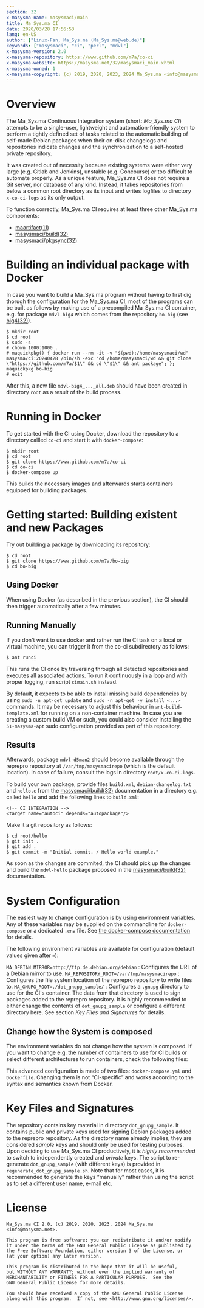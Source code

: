 ```yaml
---
section: 32
x-masysma-name: masysmaci/main
title: Ma_Sys.ma CI
date: 2020/03/28 17:56:53
lang: en-US
author: ["Linux-Fan, Ma_Sys.ma (Ma_Sys.ma@web.de)"]
keywords: ["masysmaci", "ci", "perl", "mdvl"]
x-masysma-version: 2.0
x-masysma-repository: https://www.github.com/m7a/co-ci
x-masysma-website: https://masysma.net/32/masysmaci_main.xhtml
x-masysma-owned: 1
x-masysma-copyright: (c) 2019, 2020, 2023, 2024 Ma_Sys.ma <info@masysma.net>
---
```

Overview
========

The Ma_Sys.ma Continuous Integration system (short: _Ma_Sys.ma CI_) attempts to
be a single-user, lightweight and automation-friendly system to perform a
tightly defined set of tasks related to the automatic building of self-made
Debian packages when their on-disk changelogs and repositories indicate changes
and the synchronization to a self-hosted private repository.

It was created out of necessity because existing systems were either very
large (e.g. Gitlab and Jenkins), unstable (e.g. Concourse) or too difficult
to automate properly. As a unique feature, Ma_Sys.ma CI does not require a
Git server, nor database of any kind. Instead, it takes repositories from below
a common root directory as its input and writes logfiles to directory
`x-co-ci-logs` as its only output.

To function correctly, Ma_Sys.ma CI requires at least three other Ma_Sys.ma
components:

 * [maartifact(11)](../11/maartifact.xhtml)
 * [masysmaci/build(32)](masysmaci_build.xhtml)
 * [masysmaci/pkgsync(32)](masysmaci_pkgsync.xhtml)

Building an individual package with Docker
==========================================

In case you want to build a Ma_Sys.ma program without having to first dig
thorugh the configuration for the Ma_Sys.ma CI, most of the programs can
be built as follows by making use of a precompiled Ma_Sys.ma CI container,
e.g. for package `mdvl-big4` which comes from the repository `bo-big`
(see [big4(32)](../32/big4.xhtml)).

	$ mkdir root
	$ cd root
	$ sudo -s
	# chown 1000:1000 .
	# maquickpkg() { docker run --rm -it -v "$(pwd):/home/masysmaci/wd" masysma/ci:20240428 /bin/sh -exc "cd /home/masysmaci/wd && git clone \"https://github.com/m7a/$1\" && cd \"$1\" && ant package"; }; maquickpkg bo-big
	# exit

After this, a new file `mdvl-big4_..._all.deb` should have been created in
directory `root` as a result of the build process.

Running in Docker
=================

To get started with the CI using Docker, download the repository to a directory
callled `co-ci` and start it with `docker-compose`:

	$ mkdir root
	$ cd root
	$ git clone https://www.github.com/m7a/co-ci
	$ cd co-ci
	$ docker-compose up

This builds the necessary images and afterwards starts containers equipped for
building packages.

Getting started: Building existent and new Packages
===================================================

Try out building a package by downloading its repository:

	$ cd root
	$ git clone https://www.github.com/m7a/bo-big
	$ cd bo-big

## Using Docker

When using Docker (as described in the previous section), the CI should then
trigger automatically after a few minutes.

## Running Manually

If you don't want to use docker and rather run the CI task on a local or
virtual machine, you can trigger it from the co-ci subdirectory as follows:

	$ ant runci

This runs the CI once by traversing through all detected repositories and
executes all associated actions. To run it continuously in a loop and with
proper logging, run script `cimain.sh` instead.

By default, it expects to be able to install missing build dependencies by
using `sudo -n apt-get update` and `sudo -n apt-get -y install <...>` commands.
It may be necessary to adjust this behaviour in `ant-build-template.xml` for
running on a non-container machine. In case you are creating a custom build VM
or such, you could also consider installing the `51-masysma-apt` sudo
configuration provided as part of this repository.

## Results

Afterwards, package `mdvl-d5man2` should become available through the reprepro
repository at `/var/tmp/masysmacirepo` (which is the default location). In case
of failure, consult the logs in directory `root/x-co-ci-logs`.

To build your own package, provide files `build.xml`, `debian-changelog.txt` and
`hello.c` from the [masysmaci/build(32)](masysmaci_build.xhtml) documentation
in a directory e.g. called `hello` and add the following lines to `build.xml`:

~~~{.xml}
<!-- CI INTEGRATION -->
<target name="autoci" depends="autopackage"/>
~~~

Make it a git repository as follows:

	$ cd root/hello
	$ git init .
	$ git add .
	$ git commit -m "Initial commit. / Hello world example."

As soon as the changes are commited, the CI should pick up the changes and build
the `mdvl-hello` package proposed in the
[masysmaci/build(32)](masysmaci_build.xhtml) documentation.

System Configuration
====================

The easiest way to change configuration is by using environment variables.
Any of these variables may be supplied on the commandline for `docker-compose`
or a dedicated `.env` file. See [the docker-compose
documentation](https://docs.docker.com/compose/environment-variables/) for
details.

The following environment variables are available for configuration
(default values given after `=`):

`MA_DEBIAN_MIRROR=http://ftp.de.debian.org/debian`
:   Configures the URL of a Debian mirror to use.
`MA_REPOSITORY_ROOT=/var/tmp/masysmacirepo`
:   Configures the file system location of the reprepro repository to write
    files to.
`MA_GNUPG_ROOT=./dot_gnupg_sample/`
:   Configures a `.gnupg` directory to use for the CI's container.
    The data from that directory is used to sign packages added to the
    reprepro repository. It is highly recommended to either change the
    contents of `dot_gnupg_sample` or configure a different directory here.
    See section _Key Files and Signatures_ for details.

## Change how the System is composed

The environment variables do not change how the system is composed. If you want
to change e.g. the number of containers to use for CI builds or select different
architectures to run containers, check the following files:

This advanced configuration is made of two files: `docker-compose.yml` and
`Dockerfile`. Changing them is not “CI-specific” and works according to the
syntax and semantics known from Docker.

Key Files and Signatures
========================

The repository contains key material in directory `dot_gnupg_sample`.
It contains public and private keys used for signing Debian packages added to
the reprepro repository. As the directory name already implies, they are
considered _sample_ keys and should only be used for testing purposes. Upon
deciding to use Ma_Sys.ma CI productively, it is _highly recommended_ to switch
to independently created and _private_ keys. The script to re-generate
`dot_gnupg_sample` (with different keys) is provided in
`regenerate_dot_gnupg_sample.sh`. Note that for most cases, it is recommended
to generate the keys “manually” rather than using the script as to set a
different user name, e-mail etc.

License
=======

	Ma_Sys.ma CI 2.0, (c) 2019, 2020, 2023, 2024 Ma_Sys.ma <info@masysma.net>.
	
	This program is free software: you can redistribute it and/or modify
	it under the terms of the GNU General Public License as published by
	the Free Software Foundation, either version 3 of the License, or
	(at your option) any later version.
	
	This program is distributed in the hope that it will be useful,
	but WITHOUT ANY WARRANTY; without even the implied warranty of
	MERCHANTABILITY or FITNESS FOR A PARTICULAR PURPOSE.  See the
	GNU General Public License for more details.
	
	You should have received a copy of the GNU General Public License
	along with this program.  If not, see <http://www.gnu.org/licenses/>.
